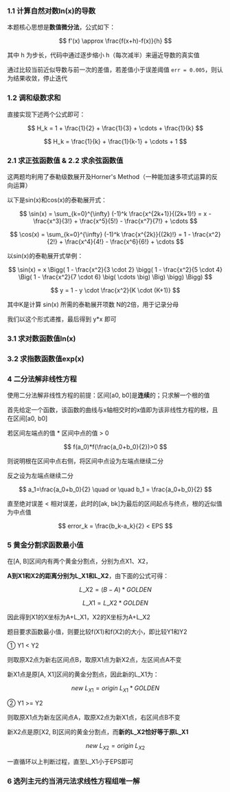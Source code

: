### 1.1 计算自然对数ln(x)的导数

本题核心思想是**数值微分法**，公式如下：

$$
f'(x) \approx \frac{f(x+h)-f(x)}{h}
$$

其中 h 为步长，代码中通过逐步缩小 h（每次减半）来逼近导数的真实值

通过比较当前近似导数与前一次的差值，若差值小于误差阈值 `err = 0.005`，则认为结果收敛，停止迭代





### 1.2 调和级数求和

直接实现下述两个公式即可：

$$
H_k = 1 + \frac{1}{2} + \frac{1}{3} + \cdots + \frac{1}{k}
$$

$$
H_k = \frac{1}{k} + \frac{1}{k-1} + \cdots + 1
$$





### 2.1 求正弦函数值 & 2.2 求余弦函数值

这两题均利用了泰勒级数展开及Horner's Method（一种能加速多项式运算的反向运算）

以下是sin(x)和cos(x)的泰勒展开式：

$$
\sin(x) = \sum_{k=0}^{\infty} (-1)^k \frac{x^{2k+1}}{(2k+1)!} = x - \frac{x^3}{3!} + \frac{x^5}{5!} - \frac{x^7}{7!} + \cdots
$$

$$
\cos(x) = \sum_{k=0}^{\infty} (-1)^k \frac{x^{2k}}{(2k)!} = 1 - \frac{x^2}{2!} + \frac{x^4}{4!} - \frac{x^6}{6!} + \cdots
$$

以sin(x)的泰勒展开式举例：

$$
\sin(x) = x \Bigg( 1 - \frac{x^2}{3 \cdot 2} \bigg( 1 - \frac{x^2}{5 \cdot 4} \Big( 1 - \frac{x^2}{7 \cdot 6} \big( \cdots \big) \Big) \bigg) \Bigg)
$$

$$
y = 1 - y \cdot \frac{x^2}{K \cdot (K+1)}
$$

其中K是计算 sin(x) 所需的泰勒展开项数 N的2倍，用于记录分母

我们以这个形式递推，最后得到 y*x 即可






### 3.1  求对数函数值ln(x)









### 3.2  求指数函数值exp(x)









### 4  二分法解非线性方程

使用二分法解非线性方程的前提：区间[a0, b0]是**连续**的；只求解一个根的值

首先给定一个函数，该函数的曲线与x轴相交时的x值即为该非线性方程的根，且在区间[a0, b0]

若区间左端点的值 * 区间中点的值 > 0

$$
f(a_0)*f(\frac{a_0+b_0}{2})>0
$$

则说明根在区间中点右侧，将区间中点设为左端点继续二分

反之设为左端点继续二分

$$
a_1=\frac{a_0+b_0}{2} \quad or \quad b_1 = \frac{a_0+b_0}{2}
$$


直至绝对误差 < 相对误差，此时的[ak, bk]为最后的区间起点与终点，根的近似值为中点值

$$
error_k = \frac{b_k-a_k}{2} < EPS
$$






### 5  黄金分割求函数最小值

在[A, B]区间内有两个黄金分割点，分别为点X1、X2，

**A到X1和X2的距离分别为L_X1和L_X2**，由下面的公式可得：

$$
L\_X2=(B-A)*GOLDEN
$$


$$
L\_X1=L\_X2*GOLDEN
$$

因此得到X1的X坐标为A+L_X1，X2的X坐标为A+L_X2

题目要求函数最小值，则要比较f(X1)和f(X2)的大小，即比较Y1和Y2



① Y1 < Y2

则取原X2点为新右区间点B，取原X1点为新X2点，左区间点A不变

新X1点是原[A, X1]区间的黄金分割点，因此新的L_X1为：

$$
new\ L_{X1}=origin\ L_{X1}*GOLDEN
$$


② Y1 >= Y2

则取原X1点为新左区间点A，取原X2点为新X1点，右区间点B不变

新X2点是原[X2, B]区间的黄金分割点，而**新的L_X2恰好等于原L_X1**

$$
new\ L_{X2}=origin\ L_{X2}
$$


一直循环以上判断过程，直至L_X1小于EPS即可





### 6  选列主元约当消元法求线性方程组唯一解
